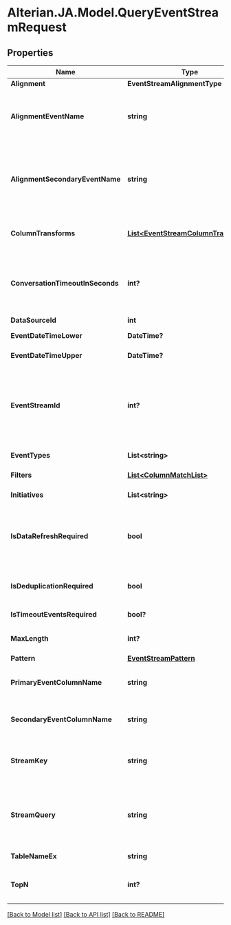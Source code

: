 # Alterian.JA.Model.QueryEventStreamRequest

## Properties

Name | Type | Description | Notes
------------ | ------------- | ------------- | -------------
**Alignment** | **EventStreamAlignmentType** |  | [optional] 
**AlignmentEventName** | **string** | If Alignment is set to Left/Right,then this is the primary event name that will be aligned to, with an empty string meaning alignment to NULL | [optional] 
**AlignmentSecondaryEventName** | **string** | If Alignment is set to Left/Right, and a secondary event column is specified then this is the secondary event name that will be aligned to, with an empty string meaning alignment to NULL | [optional] 
**ColumnTransforms** | [**List&lt;EventStreamColumnTransform&gt;**](EventStreamColumnTransform.md) | Applies the specified transforms to base the result on the transformed discrete values | [optional] 
**ConversationTimeoutInSeconds** | **int?** | Configures delay after which a new conversation is considered to have started - defaults to 1800s (30mins) when either StreamKey is set to Interaction or Timeout events are required | [optional] 
**DataSourceId** | **int** | Datasource ID | [optional] 
**EventDateTimeLower** | **DateTime?** | Optionally filter by EventDateTime | [optional] 
**EventDateTimeUpper** | **DateTime?** | Optionally filter by EventDateTime | [optional] 
**EventStreamId** | **int?** | Optionally invoke using an Event Stream ID instead of DataSourceId/TableNameEx. In this mode ColumnTransforms will be defaulted to those published against the columns of the Event Stream but can still be overridden if required | [optional] 
**EventTypes** | **List&lt;string&gt;** | List of event types to include (default to all) | [optional] 
**Filters** | [**List&lt;ColumnMatchList&gt;**](ColumnMatchList.md) | Additional columns to filter on | [optional] 
**Initiatives** | **List&lt;string&gt;** | List of initiatives to include (default to all) | [optional] 
**IsDataRefreshRequired** | **bool** | Indicate whether the request can be satisfied with an existing cached result or requires recreation with latest data (default false). Has no effect if PatternId is specified | [optional] 
**IsDeduplicationRequired** | **bool** | Indicates whether identical consecutive events in a stream are combined into a single event (default false) | [optional] 
**IsTimeoutEventsRequired** | **bool?** | Optionally show Start/End conversation events | [optional] 
**MaxLength** | **int?** | Max number of interactions (default 5) to display per stream | [optional] 
**Pattern** | [**EventStreamPattern**](EventStreamPattern.md) |  | [optional] 
**PrimaryEventColumnName** | **string** | Optionally set the column name that contains the event names (defaults to Location) | [optional] 
**SecondaryEventColumnName** | **string** | Optionally set a secondary column name that can be used to further partition the events e.g. Channel | [optional] 
**StreamKey** | **string** | Optionally specify the key to be used for the Sankey - Visitor, Interaction etc (defaults to using the Visitor ID) | [optional] 
**StreamQuery** | **string** | Specify rules for stream inclusion using stream query patterns e.g. Offer/_*_/Checkout would require a stream to have an offer event followed by a checkout event | [optional] 
**TableNameEx** | **string** | Event Stream table (standard two part name ex) | [optional] 
**TopN** | **int?** | Max number of events (default 5) to display in each interaction preferring highest count | [optional] 

[[Back to Model list]](../README.md#documentation-for-models) [[Back to API list]](../README.md#documentation-for-api-endpoints) [[Back to README]](../README.md)

